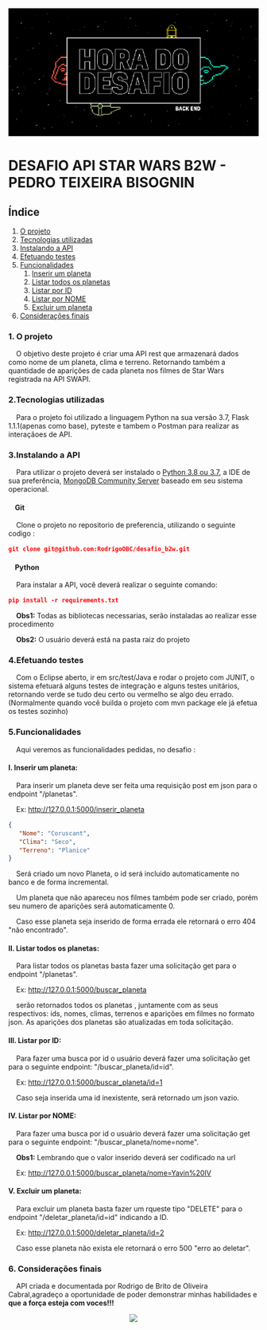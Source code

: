 <div align="center">
  <img src="static/imagens/foto_capa.png"/> 
</div>

# DESAFIO API STAR WARS B2W - PEDRO TEIXEIRA BISOGNIN

## Índice

 <ol>
  <li><a href="#Sobre">O projeto</a></li>
  <li><a href="#Tecnologias">Tecnologias utilizadas</a></li>
  <li><a href="#Config">Instalando a API</a></li>
  <li><a href="#Testes">Efetuando testes</a></li>
  <li><a href="#Funcionalidades">Funcionalidades</a>
    <ol>
      <li><a href="#Insere">Inserir um planeta</a></li>
      <li><a href="#Lista">Listar todos os planetas</a></li>
      <li><a href="#buscaid">Listar por ID</a></li>
      <li><a href="#buscanome">Listar por NOME</a></li>
      <li><a href="#deleta">Excluir um planeta</a></li>
    </ol>
  </li>
  <li><a href="#final">Considerações finais</a>
 
</ol> 

<dl>
  
### <a name="Sobre">1. O projeto</a> 

&nbsp;&nbsp;&nbsp;&nbsp;O objetivo deste projeto é criar uma API rest que armazenará dados como nome de um planeta, clima e terreno. Retornando também a quantidade de aparições de cada planeta nos filmes de Star Wars registrada na API SWAPI.

### <a name="Tecnologias">2.Tecnologias utilizadas</a> 
&nbsp;&nbsp;&nbsp;&nbsp;Para o projeto foi utilizado a linguagem Python na sua versão 3.7, Flask 1.1.1(apenas como base), pyteste e tambem o Postman para realizar as interaçãoes de API.

### <a name="Config">3.Instalando a API</a>  
&nbsp;&nbsp;&nbsp;&nbsp;Para utilizar o projeto deverá ser instalado o <a href="https://www.python.org/downloads/release/python-383/">Python 3.8 ou 3.7</a>, a IDE de sua preferência,
<a href="https://www.mongodb.com/download-center?jmp=nav#community">MongoDB Community Server</a> baseado em seu sistema operacional.
&nbsp;&nbsp;&nbsp;&nbsp;

#### &nbsp;&nbsp;&nbsp;&nbsp;Git
&nbsp;&nbsp;&nbsp;&nbsp;Clone o projeto no repositorio de preferencia, utilizando o seguinte codigo : 
```JSON
git clone git@github.com:RodrigoOBC/desafio_b2w.git
```
#### &nbsp;&nbsp;&nbsp;&nbsp;Python
&nbsp;&nbsp;&nbsp;&nbsp;Para instalar a API, você deverá realizar o seguinte comando:
```JSON
pip install -r requirements.txt
```

&nbsp;&nbsp;&nbsp;&nbsp;<b>Obs1:</b> Todas as bibliotecas necessarias, serão instaladas ao realizar esse procedimento  </br>

&nbsp;&nbsp;&nbsp;&nbsp;<b>Obs2:</b> O usuário deverá está na pasta raiz do projeto  </br>


### <a name="Testes">4.Efetuando testes</a>  

&nbsp;&nbsp;&nbsp;&nbsp;Com o Eclipse aberto, ir em src/test/Java e rodar o projeto com JUNIT, o sistema efetuará alguns testes de integração e alguns testes unitários, retornando verde se tudo deu certo ou vermelho se algo deu errado.(Normalmente quando você builda o projeto com mvn package ele já efetua os testes sozinho)

### <a name="Funcionalidades">5.Funcionalidades</a>

&nbsp;&nbsp;&nbsp;&nbsp;Aqui veremos as funcionalidades pedidas, no desafio :

#### <a name="Insere">I. Inserir um planeta:</a>  

&nbsp;&nbsp;&nbsp;&nbsp;Para inserir um planeta deve ser feita uma requisição post em json para o endpoint "/planetas".

&nbsp;&nbsp;&nbsp;&nbsp;Ex:
http://127.0.0.1:5000/inserir_planeta
```JSON
{
   "Nome": "Coruscant",
   "Clima": "Seco",
   "Terreno": "Planice"
}
```
&nbsp;&nbsp;&nbsp;&nbsp;Será criado um novo Planeta, o id será incluido automaticamente no banco e de forma incremental. 

&nbsp;&nbsp;&nbsp;&nbsp;Um planeta que não apareceu nos filmes também pode ser criado, porém seu numero de aparições será automaticamente 0.

&nbsp;&nbsp;&nbsp;&nbsp;Caso esse planeta seja inserido de forma errada ele retornará o erro 404 "não encontrado".

#### <a name="Lista">II. Listar todos os planetas:</a>

&nbsp;&nbsp;&nbsp;&nbsp;Para listar todos os planetas basta fazer uma solicitação get para o endpoint "/planetas".

&nbsp;&nbsp;&nbsp;&nbsp;Ex:
http://127.0.0.1:5000/buscar_planeta

&nbsp;&nbsp;&nbsp;&nbsp;serão retornados todos os planetas , juntamente com as seus respectivos: ids, nomes, climas, terrenos e aparições em filmes no formato json. As aparições dos planetas são atualizadas em toda solicitação.

#### <a name="buscaid">III. Listar por ID:</a>

&nbsp;&nbsp;&nbsp;&nbsp;Para fazer uma busca por id o usuário deverá fazer uma solicitação get para o seguinte endpoint: "/buscar_planeta/id=id". 

&nbsp;&nbsp;&nbsp;&nbsp;Ex:
http://127.0.0.1:5000/buscar_planeta/id=1

&nbsp;&nbsp;&nbsp;&nbsp;Caso seja inserida uma id inexistente, será retornado um json vazio. 

#### <a name="buscanome">IV. Listar por NOME:</a>

&nbsp;&nbsp;&nbsp;&nbsp;Para fazer uma busca por id o usuário deverá fazer uma solicitação get para o seguinte endpoint: "/buscar_planeta/nome=nome".

&nbsp;&nbsp;&nbsp;&nbsp;<b>Obs1:</b> Lembrando que o valor inserido deverá ser codificado na url  </br>

&nbsp;&nbsp;&nbsp;&nbsp;Ex:
http://127.0.0.1:5000/buscar_planeta/nome=Yavin%20IV


#### <a name="deleta">V. Excluir um planeta:</a>

&nbsp;&nbsp;&nbsp;&nbsp;Para excluir um planeta basta fazer um rqueste tipo "DELETE" para o endpoint "/deletar_planeta/id=id" indicando a ID.

&nbsp;&nbsp;&nbsp;&nbsp;Ex: 
http://127.0.0.1:5000/deletar_planeta/id=2

&nbsp;&nbsp;&nbsp;&nbsp;Caso esse planeta não exista ele retornará o erro 500 "erro ao deletar".

### <a name="final">6. Considerações finais</a>

&nbsp;&nbsp;&nbsp;&nbsp;API criada e documentada por Rodrigo de Brito de Oliveira Cabral,agradeço a oportunidade de poder demonstrar minhas habilidades  e <b>que a força esteja com voces!!!</b>

<div align="center">
  <img src="img/rodapé.jpg"/>
<div>  

